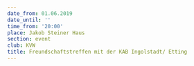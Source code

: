 ```yaml
---
date_from: 01.06.2019
date_until: ''
time_from: '20:00'
place: Jakob Steiner Haus
section: event
club: KVW
title: Freundschaftstreffen mit der KAB Ingolstadt/ Etting
---
```


